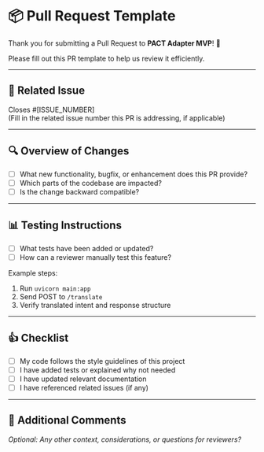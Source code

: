# 📦 Pull Request Template

Thank you for submitting a Pull Request to **PACT Adapter MVP**! 🎉

Please fill out this PR template to help us review it efficiently.

---

## 🔢 Related Issue

Closes #[ISSUE_NUMBER]  
(Fill in the related issue number this PR is addressing, if applicable)

---

## 🔍 Overview of Changes

- [ ] What new functionality, bugfix, or enhancement does this PR provide?
- [ ] Which parts of the codebase are impacted?
- [ ] Is the change backward compatible?

---

## 📊 Testing Instructions

- [ ] What tests have been added or updated?
- [ ] How can a reviewer manually test this feature?

Example steps:
1. Run `uvicorn main:app`
2. Send POST to `/translate`
3. Verify translated intent and response structure

---

## 👍 Checklist

- [ ] My code follows the style guidelines of this project
- [ ] I have added tests or explained why not needed
- [ ] I have updated relevant documentation
- [ ] I have referenced related issues (if any)

---

## 💬 Additional Comments

_Optional: Any other context, considerations, or questions for reviewers?_
